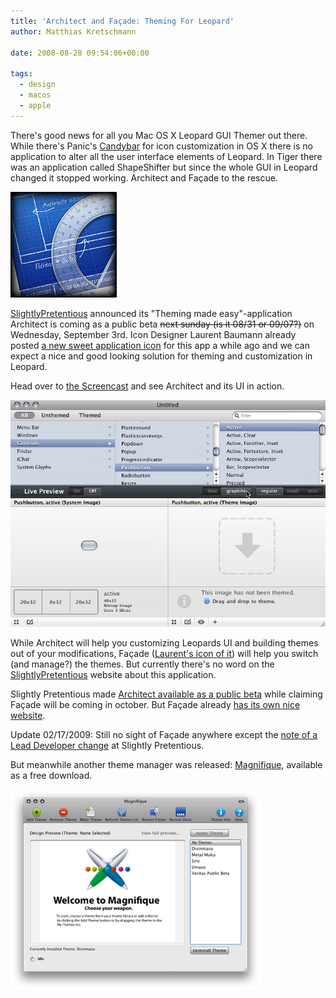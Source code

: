 ```yaml
---
title: 'Architect and Façade: Theming For Leopard'
author: Matthias Kretschmann

date: 2008-08-28 09:54:06+00:00

tags:
  - design
  - macos
  - apple
---
```


There's good news for all you Mac OS X Leopard GUI Themer out there. While there's Panic's [Candybar](http://www.panic.com/candybar) for icon customization in OS X there is no application to alter all the user interface elements of Leopard. In Tiger there was an application called ShapeShifter but since the whole GUI in Leopard changed it stopped working. Architect and Façade to the rescue.

![Architect icon](./architect-icon.jpg)

[SlightlyPretentious](http://www.slightlypretentious.com/) announced its "Theming made easy"-application Architect is coming as a public beta <strike>next sunday (is it 08/31 or 09/07?)</strike> on Wednesday, September 3rd. Icon Designer Laurent Baumann already posted [a new sweet application icon](http://www.flickr.com/photos/avetenebrae/2669353476/) for this app a while ago and we can expect a nice and good looking solution for theming and customization in Leopard.

Head over to [the Screencast](http://www.slightlypretentious.com/) and see Architect and its UI in action.

![Architect UI](./architect-ui.png)

While Architect will help you customizing Leopards UI and building themes out of your modifications, Façade ([Laurent's icon of it](http://www.flickr.com/photos/avetenebrae/2665823420/in/photostream/)) will help you switch (and manage?) the themes. But currently there's no word on the [SlightlyPretentious](http://www.slightlypretentious.com/) website about this application.

Slightly Pretentious made [Architect available as a public beta](http://www.slightlypretentious.com/) while claiming Façade will be coming in october. But Façade already [has its own nice website](http://facadeapp.com/).

Update 02/17/2009:
Still no sight of Façade anywhere except the [note of a Lead Developer change](http://blog.slightlypretentious.com/2009/01/17/please-welcome-our-new-developer/) at Slightly Pretentious.

But meanwhile another theme manager was released: [Magnifique](http://magnifique.pcwizcomputer.com/), available as a free download.

![Magnifique UI](./magnifique-ui.png)

